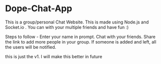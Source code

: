 # Dope-Chat-App
This is a group/personal Chat Website. This is made using Node.js and Socket.io . You can with your multiple friends and have fun :) 

Steps to follow -
Enter your name in prompt.
Chat with your friends. 
Share the link to add more people in your group.
If someone is added and left, all the users will be notified.

this is just the v1. I will make this better in future 
